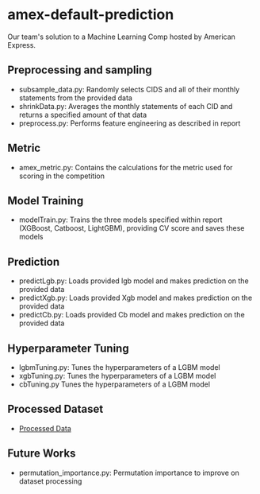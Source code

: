 # amex-default-prediction
Our team's solution to a Machine Learning Comp hosted by American Express. 

## Preprocessing and sampling
* subsample_data.py: Randomly selects CIDS and all of their monthly statements from the provided data
* shrinkData.py: Averages the monthly statements of each CID and returns a specified amount of that data
* preprocess.py: Performs feature engineering as described in report

## Metric
* amex_metric.py: Contains the calculations for the metric used for scoring in the competition

## Model Training
* modelTrain.py: Trains the three models specified within report (XGBoost, Catboost, LightGBM), providing CV score and saves these models

## Prediction
* predictLgb.py: Loads provided lgb model and makes prediction on the provided data
* predictXgb.py: Loads provided Xgb model and makes prediction on the provided data
* predictCb.py: Loads provided Cb model and makes prediction on the provided data

## Hyperparameter Tuning
* lgbmTuning.py: Tunes the hyperparameters of a LGBM model
* xgbTuning.py: Tunes the hyperparameters of a LGBM model
* cbTuning.py Tunes the hyperparameters of a LGBM model

## Processed Dataset
* [Processed Data](https://www.kaggle.com/datasets/alxchen5/amex-processed?fbclid=IwAR3v9FMl69YjK6xl59iXdYyV02Yva-u6hV9ZYrVpCz3vbL-FlP8bptiLsRc)

## Future Works
* permutation_importance.py: Permutation importance to improve on dataset processing
